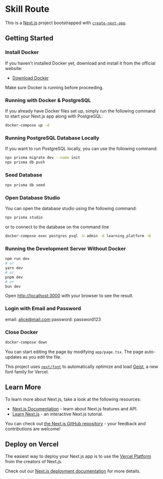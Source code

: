 # Skill Route

This is a [Next.js](https://nextjs.org) project bootstrapped with [`create-next-app`](https://nextjs.org/docs/app/api-reference/cli/create-next-app).

## Getting Started

### Install Docker

If you haven't installed Docker yet, download and install it from the official website:

- [Download Docker](https://www.docker.com/get-started/)

Make sure Docker is running before proceeding.

### Running with Docker & PostgreSQL

If you already have Docker files set up, simply run the following command to start your Next.js app along with PostgreSQL:

```bash
docker-compose up -d
```

### Running PostgreSQL Database Locally

If you want to run PostgreSQL locally, you can use the following command:

```bash
npx prisma migrate dev --name init
npx prisma db push
```

### Seed Database

```bash
npx prisma db seed
```

### Open Database Studio

You can open the database studio using the following command:

```bash
npx prisma studio
```

or to connect to the database on the command line

```bash
docker-compose exec postgres psql -U admin -d learning_platform -W
```

### Running the Development Server Without Docker

```bash
npm run dev
# or
yarn dev
# or
pnpm dev
# or
bun dev
```

Open [http://localhost:3000](http://localhost:3000) with your browser to see the result.

### Login with Email and Password

email: alice@mail.com
password: password123

### Close Docker

```bash
docker-compose down
```

You can start editing the page by modifying `app/page.tsx`. The page auto-updates as you edit the file.

This project uses [`next/font`](https://nextjs.org/docs/app/building-your-application/optimizing/fonts) to automatically optimize and load [Geist](https://vercel.com/font), a new font family for Vercel.

## Learn More

To learn more about Next.js, take a look at the following resources:

- [Next.js Documentation](https://nextjs.org/docs) - learn about Next.js features and API.
- [Learn Next.js](https://nextjs.org/learn) - an interactive Next.js tutorial.

You can check out [the Next.js GitHub repository](https://github.com/vercel/next.js) - your feedback and contributions are welcome!

## Deploy on Vercel

The easiest way to deploy your Next.js app is to use the [Vercel Platform](https://vercel.com/new?utm_medium=default-template&filter=next.js&utm_source=create-next-app&utm_campaign=create-next-app-readme) from the creators of Next.js.

Check out our [Next.js deployment documentation](https://nextjs.org/docs/app/building-your-application/deploying) for more details.
